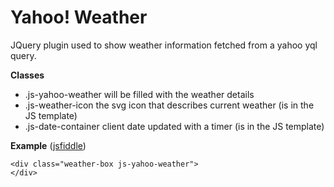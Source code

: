 Yahoo! Weather
==============

JQuery plugin used to show weather information fetched from a yahoo yql query.

__Classes__
- .js-yahoo-weather will be filled with the weather details
- .js-weather-icon the svg icon that describes current weather (is in the JS template)
- .js-date-container client date updated with a timer (is in the JS template)

__Example__
([jsfiddle](http://jsfiddle.net/liberat0r/5uu0dux0/))
```
<div class="weather-box js-yahoo-weather">
</div>
```
